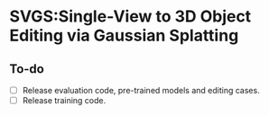 # SVGS:Single-View to 3D Object Editing via Gaussian Splatting
## To-do  
- [ ] Release evaluation code, pre-trained models and editing cases.
- [ ] Release training code. 
